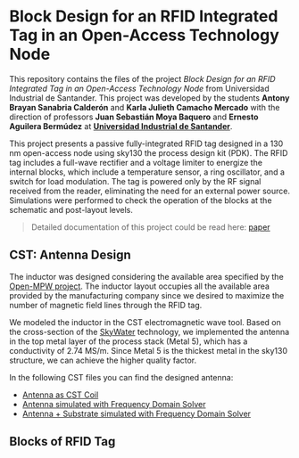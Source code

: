 # Block Design for an RFID Integrated Tag in an Open-Access Technology Node

This repository contains the files of the project *Block Design for an RFID Integrated Tag in an Open-Access Technology Node* from Universidad Industrial de Santander. 
This project was developed by the students **Antony Brayan Sanabria Calderón** and **Karla Julieth Camacho Mercado** with the direction of professors **Juan Sebastián Moya Baquero** and **Ernesto Aguilera Bermúdez** at [**Universidad Industrial de Santander**](https://uis.edu.co/es/).  

This project presents a passive fully-integrated RFID tag designed in a 130 nm open-access node using sky130 the process design kit (PDK). The RFID tag includes a full-wave rectifier and a voltage limiter to energize the internal blocks, which include a temperature sensor, a ring oscillator, and a switch for load modulation. The tag is powered only by the RF signal received from the reader, eliminating the need for an external power source. Simulations were performed to check the operation of the blocks at the schematic and post-layout levels.  

> Detailed documentation of this project could be read here: [paper]()  


## CST: Antenna Design  
The inductor was designed considering the available area specified by the [Open-MPW project](https://efabless.com/open_shuttle_program). The inductor layout occupies all the available area provided by the manufacturing company since we desired to maximize the number of magnetic field lines through the RFID tag.    

We modeled the inductor in the CST electromagnetic wave tool. Based on the cross-section of the [SkyWater](https://skywater-pdk.readthedocs.io/en/main/) technology, we implemented the antenna in the top metal layer of the process stack (Metal 5), which has a conductivity of 2.74 MS/m. Since Metal 5 is the thickest metal in the sky130 structure, we can achieve the higher quality factor.  

In the following CST files you can find the designed antenna:
- [Antenna as CST Coil](./derfiduis/CST/Coil_Skywater.cst)
- [Antenna simulated with Frequency Domain Solver](./)
- [Antenna + Substrate simulated with Frequency Domain Solver](./)

## Blocks of RFID Tag


